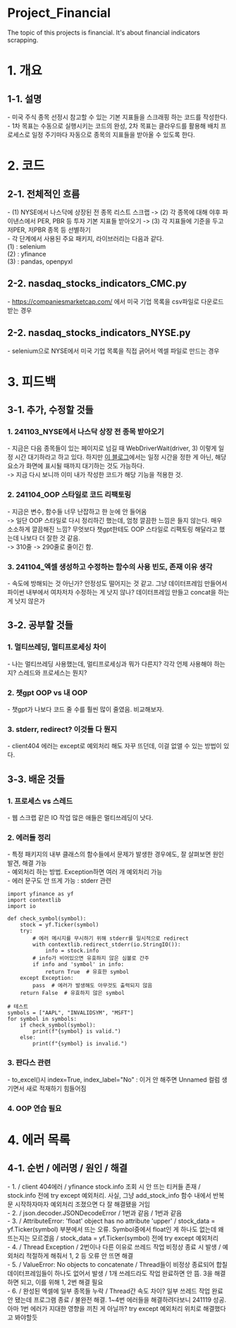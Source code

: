 # Project_Financial
The topic of this projects is financial. It's about financial indicators scrapping.  

# 1. 개요

## 1-1. 설명
\- 미국 주식 종목 선정시 참고할 수 있는 기본 지표들을 스크래핑 하는 코드를 작성한다.  
\- 1차 목표는 수동으로 실행시키는 코드의 완성, 2차 목표는 클라우드를 활용해 배치 프로세스로 일정 주기마다 자동으로 종목의 지표들을 받아올 수 있도록 한다.

# 2. 코드

## 2-1. 전체적인 흐름

\- (1) NYSE에서 나스닥에 상장된 전 종목 리스트 스크랩 -> (2) 각 종목에 대해 야후 파이낸스에서 PER, PBR 등 투자 기본 지표들 받아오기 -> (3) 각 지표들에 기준을 두고 저PER, 저PBR 종목 등 선별하기  
\- 각 단계에서 사용된 주요 패키지, 라이브러리는 다음과 같다.  
(1) : selenium  
(2) : yfinance  
(3) : pandas, openpyxl  

## 2-2. nasdaq_stocks_indicators_CMC.py

\- https://companiesmarketcap.com/ 에서 미국 기업 목록을 csv파일로 다운로드 받는 경우  

## 2-2. nasdaq_stocks_indicators_NYSE.py

\- selenium으로 NYSE에서 미국 기업 목록을 직접 긁어서 엑셀 파일로 만드는 경우  

# 3. 피드백

## 3-1. 추가, 수정할 것들

### 1. 241103_NYSE에서 나스닥 상장 전 종목 받아오기
\- 지금은 다음 종목들이 있는 페이지로 넘길 때 WebDriverWait(driver, 3) 이렇게 일정 시간 대기하라고 하고 있다. 하지만 [이 블로그](https://june98.tistory.com/11)에서는 일정 시간을 정한 게 아닌, 해당 요소가 화면에 표시될 때까지 대기하는 것도 가능하다.  
\-> 지금 다시 보니까 이미 내가 작성한 코드가 해당 기능을 적용한 것.
### 2. 241104_OOP 스타일로 코드 리팩토링
\- 지금은 변수, 함수들 너무 난잡하고 한 눈에 안 들어옴  
\-> 일단 OOP 스타일로 다시 정리하긴 했는데, 엄청 깔끔한 느낌은 들지 않는다. 매우 소소하게 깔끔해진 느낌? 무엇보다 챗gpt한테도 OOP 스타일로 리팩토링 해달라고 했는데 나보다 더 잘한 것 같음.  
\-> 310줄 -> 290줄로 줄이긴 함.
### 3. 241104_엑셀 생성하고 수정하는 함수의 사용 빈도, 존재 이유 생각
\- 속도에 방해되는 것 아닌가? 안정성도 떨어지는 것 같고. 그냥 데이터프레임 만들어서 파이썬 내부에서 여차저차 수정하는 게 낫지 않나? 데이터프레임 만들고 concat을 하는 게 낫지 않은가

## 3-2. 공부할 것들  

### 1. 멀티쓰레딩, 멀티프로세싱 차이
\- 나는 멀티쓰레딩 사용했는데, 멀티프로세싱과 뭐가 다른지? 각각 언제 사용해야 하는지? 스레드와 프로세스는 뭔지?
### 2. 챗gpt OOP vs 내 OOP
\- 챗gpt가 나보다 코드 줄 수를 훨씬 많이 줄였음. 비교해보자.  
### 3. stderr, redirect? 이것들 다 뭔지  
\- client404 에러는 except로 예외처리 해도 자꾸 뜨던데, 이걸 없앨 수 있는 방법이 있다.

## 3-3. 배운 것들
### 1. 프로세스 vs 스레드
\- 웹 스크랩 같은 IO 작업 많은 애들은 멀티쓰레딩이 낫다.  
### 2. 에러들 정리
\- 특정 패키지의 내부 클래스의 함수들에서 문제가 발생한 경우에도, 잘 살펴보면 원인 발견, 해결 가능  
\- 예외처리 하는 방법. Exception하면 여러 개 예외처리 가능  
\- 에러 문구도 안 뜨게 가능 : stderr 관련  
```
import yfinance as yf
import contextlib
import io

def check_symbol(symbol):
    stock = yf.Ticker(symbol)
    try:
        # 에러 메시지를 무시하기 위해 stderr를 일시적으로 redirect
        with contextlib.redirect_stderr(io.StringIO()):
            info = stock.info
        # info가 비어있으면 유효하지 않은 심볼로 간주
        if info and 'symbol' in info:
            return True  # 유효한 symbol
    except Exception:
        pass  # 에러가 발생해도 아무것도 출력되지 않음
    return False  # 유효하지 않은 symbol

# 테스트
symbols = ["AAPL", "INVALIDSYM", "MSFT"]
for symbol in symbols:
    if check_symbol(symbol):
        print(f"{symbol} is valid.")
    else:
        print(f"{symbol} is invalid.")

```

### 3. 판다스 관련
\- to_excel()시 index=True, index_label="No" : 이거 안 해주면 Unnamed 컬럼 생기면서 새로 적재하기 힘들어짐  

### 4. OOP 연습 필요

# 4. 에러 목록

## 4-1. 순번 / 에러명 / 원인 / 해결  

\- 1. / client 404에러 / yfinance stock.info 조회 시 안 뜨는 티커들 존재 / stock.info 전에 try except 예외처리. 사실, 그냥 add_stock_info 함수 내에서 반복문 시작하자마자 예외처리 조졌으면 다 잘 해결됐을 거임  
\- 2. / json.decoder.JSONDecodeError / 1번과 같음 / 1번과 같음  
\- 3. / AttributeError: 'float' object has no attribute 'upper' / stock_data = yf.Ticker(symbol) 부분에서 뜨는 오류. Symbol중에서 float인 게 하나도 없는데 왜 뜨는지는 모르겠음 / stock_data = yf.Ticker(symbol) 전에 try except 예외처리  
\- 4. / Thread Exception / 2번이나 다른 이유로 쓰레드 작업 비정상 종료 시 발생 / 예외처리 적절하게 해줘서 1, 2 등 오류 안 뜨면 해결  
\- 5. / ValueError: No objects to concatenate / Thread들이 비정상 종료되어 합칠 데이터프레임들이 하나도 없어서 발생 / 1개 쓰레드라도 작업 완료하면 안 뜸. 3을 해결하면 되고, 이를 위해 1, 2번 해결 필요  
\- 6. / 완성된 엑셀에 일부 종목들 누락 / Thread간 속도 차이? 일부 쓰레드 작업 완료 안 됐는데 프로그램 종료 / 불완전 해결. 1~4번 에러들을 해결하려다보니 241119 성공. 아마 1번 에러가 지대한 영향을 끼친 게 아닐까? try except 예외처리 위치로 해결했다고 봐야할듯  

